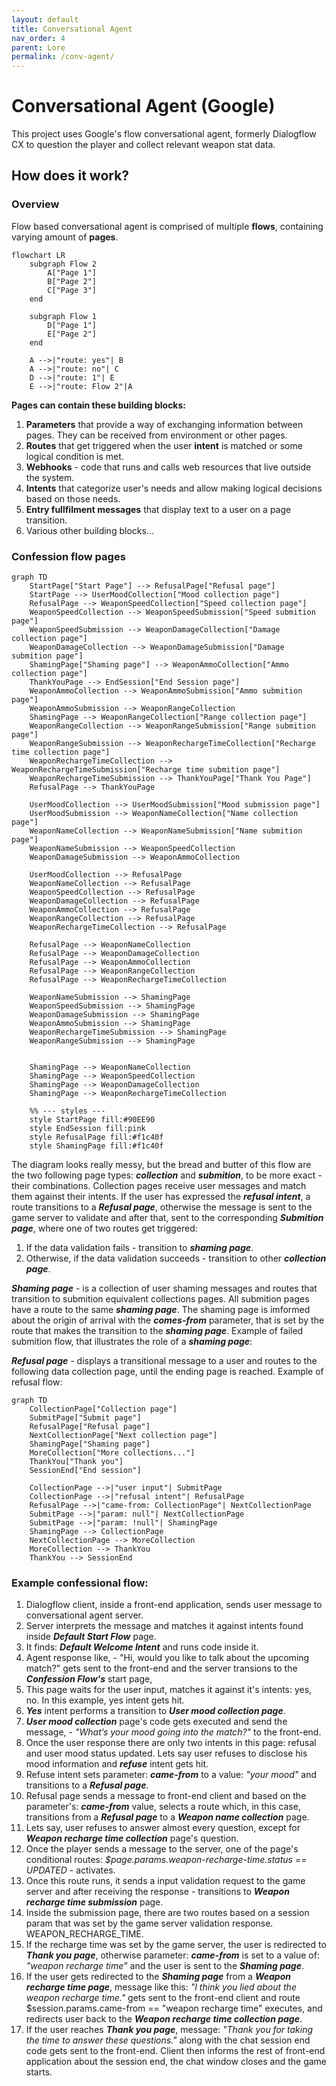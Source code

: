 ```yaml
---
layout: default
title: Conversational Agent
nav_order: 4
parent: Lore
permalink: /conv-agent/
---
```


# **Conversational Agent (Google)**

This project uses Google's flow conversational agent, formerly Dialogflow CX to question the player and collect relevant weapon stat data.

## How does it work?

### Overview

Flow based conversational agent is comprised of multiple **flows**, containing varying amount of **pages**. 

```mermaid
flowchart LR
    subgraph Flow 2
        A["Page 1"]
        B["Page 2"]
        C["Page 3"]
    end

    subgraph Flow 1
        D["Page 1"]
        E["Page 2"]
    end

    A -->|"route: yes"| B
    A -->|"route: no"| C
    D -->|"route: 1"| E
    E -->|"route: Flow 2"|A
```

**Pages can contain these building blocks:**
1. **Parameters** that provide a way of exchanging information between pages. They can be received from environment or other pages.
2. **Routes** that get triggered when the user **intent** is matched or some logical condition is met.
3. **Webhooks** - code that runs and calls web resources that live outside the system.
4. **Intents** that categorize user's needs and allow making logical decisions based on those needs.
5. **Entry fullfilment messages** that display text to a user on a page transition.
6. Various other building blocks...


### Confession flow pages

```mermaid
graph TD
    StartPage["Start Page"] --> RefusalPage["Refusal page"]
    StartPage --> UserMoodCollection["Mood collection page"]
    RefusalPage --> WeaponSpeedCollection["Speed collection page"]
    WeaponSpeedCollection --> WeaponSpeedSubmission["Speed submition page"]
    WeaponSpeedSubmission --> WeaponDamageCollection["Damage collection page"]
    WeaponDamageCollection --> WeaponDamageSubmission["Damage submition page"]
    ShamingPage["Shaming page"] --> WeaponAmmoCollection["Ammo collection page"]
    ThankYouPage --> EndSession["End Session page"]
    WeaponAmmoCollection --> WeaponAmmoSubmission["Ammo submition page"]
    WeaponAmmoSubmission --> WeaponRangeCollection
    ShamingPage --> WeaponRangeCollection["Range collection page"]
    WeaponRangeCollection --> WeaponRangeSubmission["Range submition page"]
    WeaponRangeSubmission --> WeaponRechargeTimeCollection["Recharge time collection page"]
    WeaponRechargeTimeCollection --> WeaponRechargeTimeSubmission["Recharge time submition page"]
    WeaponRechargeTimeSubmission --> ThankYouPage["Thank You Page"]
    RefusalPage --> ThankYouPage

    UserMoodCollection --> UserMoodSubmission["Mood submission page"]
    UserMoodSubmission --> WeaponNameCollection["Name collection page"]
    WeaponNameCollection --> WeaponNameSubmission["Name submition page"]
    WeaponNameSubmission --> WeaponSpeedCollection
    WeaponDamageSubmission --> WeaponAmmoCollection

    UserMoodCollection --> RefusalPage
    WeaponNameCollection --> RefusalPage
    WeaponSpeedCollection --> RefusalPage
    WeaponDamageCollection --> RefusalPage
    WeaponAmmoCollection --> RefusalPage
    WeaponRangeCollection --> RefusalPage
    WeaponRechargeTimeCollection --> RefusalPage

    RefusalPage --> WeaponNameCollection
    RefusalPage --> WeaponDamageCollection
    RefusalPage --> WeaponAmmoCollection
    RefusalPage --> WeaponRangeCollection
    RefusalPage --> WeaponRechargeTimeCollection

    WeaponNameSubmission --> ShamingPage
    WeaponSpeedSubmission --> ShamingPage
    WeaponDamageSubmission --> ShamingPage
    WeaponAmmoSubmission --> ShamingPage
    WeaponRechargeTimeSubmission --> ShamingPage
    WeaponRangeSubmission --> ShamingPage


    ShamingPage --> WeaponNameCollection
    ShamingPage --> WeaponSpeedCollection
    ShamingPage --> WeaponDamageCollection
    ShamingPage --> WeaponRechargeTimeCollection

    %% --- styles ---
    style StartPage fill:#90EE90
    style EndSession fill:pink
    style RefusalPage fill:#f1c40f
    style ShamingPage fill:#f1c40f
```

The diagram looks really messy, but the bread and butter of this flow are the two following page types: ***collection*** and ***submition***, to be more exact - their combinations.
Collection pages receive user messages and match them against their intents. If the user has expressed the ***refusal intent***, a route transitions to a ***Refusal page***, otherwise the message is sent to the game server to validate and after that, sent to the corresponding ***Submition page***, where one of two routes get triggered:
1. If the data validation fails - transition to ***shaming page***.
2. Otherwise, if the data validation succeeds - transition to other ***collection page***.

***Shaming page*** - is a collection of user shaming messages and routes that transition to submition equivalent collections pages. All submition pages have a route to the same ***shaming page***. 
The shaming page is imformed about the origin of arrival with the ***comes-from*** parameter, that is set by the route that makes the transition to the ***shaming page***. 
Example of failed submition flow, that illustrates the role of a ***shaming page***:

***Refusal page*** - displays a transitional message to a user and routes to the following data collection page, until the ending page is reached. Example of refusal flow:

```mermaid
graph TD
    CollectionPage["Collection page"]
    SubmitPage["Submit page"]
    RefusalPage["Refusal page"]
    NextCollectionPage["Next collection page"]
    ShamingPage["Shaming page"]
    MoreCollection["More collections..."]
    ThankYou["Thank you"]
    SessionEnd["End session"]

    CollectionPage -->|"user input"| SubmitPage
    CollectionPage -->|"refusal intent"| RefusalPage
    RefusalPage -->|"came-from: CollectionPage"| NextCollectionPage
    SubmitPage -->|"param: null"| NextCollectionPage
    SubmitPage -->|"param: !null"| ShamingPage
    ShamingPage --> CollectionPage
    NextCollectionPage --> MoreCollection
    MoreCollection --> ThankYou
    ThankYou --> SessionEnd
```

### Example confessional flow:

1. Dialogflow client, inside a front-end application, sends user message to conversational agent server.
2. Server interprets the message and matches it against intents found inside ***Default Start Flow*** page.
3. It finds: ***Default Welcome Intent*** and runs code inside it.
4. Agent response like, - "Hi, would you like to talk about the upcoming match?" gets sent to the front-end and the server transions to the ***Confession Flow's*** start page,
5. This page waits for the user input, matches it against it's intents: yes, no. In this example, yes intent gets hit.
6. ***Yes*** intent performs a transition to ***User mood collection page***.
7. ***User mood collection*** page's code gets executed and send the message, - *"What’s your mood going into the match?"* to the front-end.
8. Once the user response there are only two intents in this page: refusal and user mood status updated. Lets say user refuses to disclose his mood information and ***refuse*** intent gets hit.
9. Refuse intent sets parameter: ***came-from*** to a value: *"your mood"* and transitions to a ***Refusal page***.
10. Refusal page sends a message to front-end client and based on the parameter's: ***came-from*** value, selects a route which, in this case, transitions from a ***Refusal page*** to a ***Weapon name collection*** page.
11. Lets say, user refuses to answer almost every question, except for ***Weapon recharge time collection*** page's question.
12. Once the player sends a message to the server, one of the page's conditional routes: *$page.params.weapon-recharge-time.status == UPDATED* - activates.
13. Once this route runs, it sends a input validation request to the game server and after receiving the response - transitions to ***Weapon recharge time submission*** page.
14. Inside the submission page, there are two routes based on a session param that was set by the game server validation response. WEAPON_RECHARGE_TIME.
15. If the recharge time was set by the game server, the user is redirected to ***Thank you page***, otherwise parameter: ***came-from*** is set to a value of: *"weapon recharge time"* and the user is sent to the ***Shaming page***.
16. If the user gets redirected to the ***Shaming page*** from a ***Weapon recharge time page***, message like this: *"I think you lied about the weapon recharge time."* gets sent to the front-end client and route $session.params.came-from == "weapon recharge time" executes, and redirects user back to the ***Weapon recharge time collection page***.
17. If the user reaches ***Thank you page***, message: *"Thank you for taking the time to answer these questions."* along with the chat session end code gets sent to the front-end. Client then informs the rest of front-end application about the session end, the chat window closes and the game starts.

